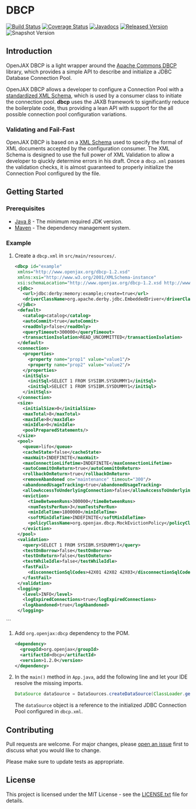 # DBCP

[![Build Status](https://github.com/openjax/dbcp/actions/workflows/build.yml/badge.svg)](https://github.com/openjax/dbcp/actions/workflows/build.yml)
[![Coverage Status](https://coveralls.io/repos/github/openjax/dbcp/badge.svg)](https://coveralls.io/github/openjax/dbcp)
[![Javadocs](https://www.javadoc.io/badge/org.openjax/dbcp.svg)](https://www.javadoc.io/doc/org.openjax/dbcp)
[![Released Version](https://img.shields.io/maven-central/v/org.openjax/dbcp.svg)](https://mvnrepository.com/artifact/org.openjax/dbcp)
![Snapshot Version](https://img.shields.io/nexus/s/org.openjax/dbcp?label=maven-snapshot&server=https%3A%2F%2Foss.sonatype.org)

## Introduction

OpenJAX DBCP is a light wrapper around the [Apache Commons DBCP][apache-commons-dbcp] library, which provides a simple API to describe and initialize a JDBC Database Connection Pool.

OpenJAX DBCP allows a developer to configure a Connection Pool with a [standardized XML Schema][dbcp-schema], which is used by a consumer class to initiate the connection pool. **dbcp** uses the JAXB framework to significantly reduce the boilerplate code, thus providing a lean API with support for the all possible connection pool configuration variations.

### Validating and Fail-Fast

OpenJAX DBCP is based on a [XML Schema][dbcp-schema] used to specify the formal of XML documents accepted by the configuration consumer. The XML Schema is designed to use the full power of XML Validation to allow a developer to qiuckly determine errors in his draft. Once a `dbcp.xml` passes the validation checks, it is almost guaranteed to properly initialize the Connection Pool configured by the file.

## Getting Started

### Prerequisites

* [Java 8][jdk8-download] - The minimum required JDK version.
* [Maven][maven] - The dependency management system.

### Example

1. Create a `dbcp.xml` in `src/main/resources/`.

   ```xml
   <dbcp id="example"
    xmlns="http://www.openjax.org/dbcp-1.2.xsd"
    xmlns:xsi="http://www.w3.org/2001/XMLSchema-instance"
    xsi:schemaLocation="http://www.openjax.org/dbcp-1.2.xsd http://www.openjax.org/dbcp.xsd">
    <jdbc>
      <url>jdbc:derby:memory:example;create=true</url>
      <driverClassName>org.apache.derby.jdbc.EmbeddedDriver</driverClassName>
    </jdbc>
    <default>
      <catalog>catalog</catalog>
      <autoCommit>true</autoCommit>
      <readOnly>false</readOnly>
      <queryTimeout>300000</queryTimeout>
      <transactionIsolation>READ_UNCOMMITTED</transactionIsolation>
    </default>
    <connection>
      <properties>
        <property name="prop1" value="value1"/>
        <property name="prop2" value="value2"/>
      </properties>
      <initSqls>
        <initSql>SELECT 1 FROM SYSIBM.SYSDUMMY1</initSql>
        <initSql>SELECT 1 FROM SYSIBM.SYSDUMMY1</initSql>
      </initSqls>
    </connection>
    <size>
      <initialSize>0</initialSize>
      <maxTotal>8</maxTotal>
      <maxIdle>8</maxIdle>
      <minIdle>0</minIdle>
      <poolPreparedStatements/>
    </size>
    <pool>
      <queue>lifo</queue>
      <cacheState>false</cacheState>
      <maxWait>INDEFINITE</maxWait>
      <maxConnectionLifetime>INDEFINITE</maxConnectionLifetime>
      <autoCommitOnReturn>true</autoCommitOnReturn>
      <rollbackOnReturn>true</rollbackOnReturn>
      <removeAbandoned on="maintenance" timeout="300"/>
      <abandonedUsageTracking>true</abandonedUsageTracking>
      <allowAccessToUnderlyingConnection>false</allowAccessToUnderlyingConnection>
      <eviction>
        <timeBetweenRuns>300000</timeBetweenRuns>
        <numTestsPerRun>3</numTestsPerRun>
        <minIdleTime>1800000</minIdleTime>
        <softMinIdleTime>INDEFINITE</softMinIdleTime>
        <policyClassName>org.openjax.dbcp.MockEvictionPolicy</policyClassName>
      </eviction>
    </pool>
    <validation>
      <query>SELECT 1 FROM SYSIBM.SYSDUMMY1</query>
      <testOnBorrow>false</testOnBorrow>
      <testOnReturn>false</testOnReturn>
      <testWhileIdle>false</testWhileIdle>
      <fastFail>
        <disconnectionSqlCodes>42X01 42X02 42X03</disconnectionSqlCodes>
      </fastFail>
    </validation>
    <logging>
      <level>INFO</level>
      <logExpiredConnections>true</logExpiredConnections>
      <logAbandoned>true</logAbandoned>
    </logging>
  </dbcp>
   ```

1. Add `org.openjax:dbcp` dependency to the POM.

   ```xml
   <dependency>
     <groupId>org.openjax</groupId>
     <artifactId>dbcp</artifactId>
     <version>1.2.0</version>
   </dependency>
   ```

1. In the `main()` method in `App.java`, add the following line and let your IDE resolve the missing imports.

   ```java
   DataSource dataSource = DataSources.createDataSource(ClassLoader.getSystemClassLoader().getResource("dbcp.xml"));
   ```

    The `dataSource` object is a reference to the initialized JDBC Connection Pool configured in `dbcp.xml`.

## Contributing

Pull requests are welcome. For major changes, please [open an issue](../../issues) first to discuss what you would like to change.

Please make sure to update tests as appropriate.

## License

This project is licensed under the MIT License - see the [LICENSE.txt](LICENSE.txt) file for details.

[apache-commons-dbcp]: https://commons.apache.org/proper/commons-dbcp
[dbcp-schema]: /src/main/resources/dbcp.xsd
[jdk8-download]: http://www.oracle.com/technetwork/java/javase/downloads/jdk8-downloads-2133151.html
[maven-archetype-quickstart]: http://maven.apache.org/archetypes/maven-archetype-quickstart/
[maven]: https://maven.apache.org/